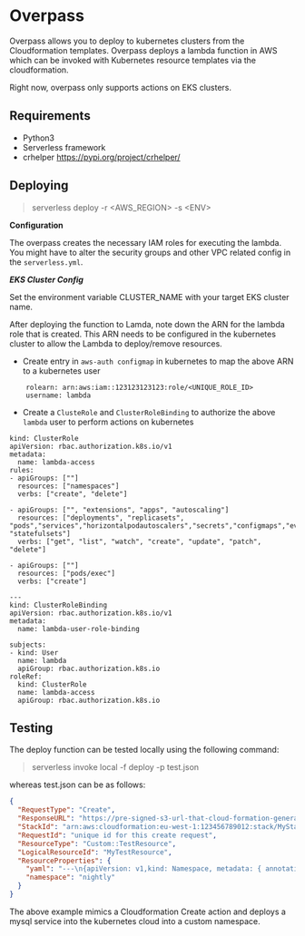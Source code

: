 Overpass
========

Overpass allows you to deploy to kubernetes clusters from the Cloudformation templates. Overpass deploys a lambda function in AWS which can be invoked with Kubernetes resource templates via the cloudformation. 

Right now, overpass only supports actions on EKS clusters.

**Requirements**
-----------

* Python3
* Serverless framework
* crhelper https://pypi.org/project/crhelper/

**Deploying**
----

> serverless deploy  -r <AWS_REGION> -s \<ENV>


**Configuration**

The overpass creates the necessary IAM roles for executing the lambda. You might have to alter the security groups and other VPC related
config in the `serverless.yml`.

_**EKS Cluster Config**_ 

Set the environment variable CLUSTER_NAME with your target EKS cluster name.

After deploying the function to Lamda, note down the ARN for the lambda role that is created. This ARN needs to be configured in the 
kubernetes cluster to allow the Lambda to deploy/remove resources. 

* Create entry in `aws-auth configmap` in kubernetes to map the above ARN to a kubernetes user
```$xslt
    rolearn: arn:aws:iam::123123123123:role/<UNIQUE_ROLE_ID>
    username: lambda
```
* Create a `ClusteRole` and `ClusterRoleBinding` to authorize the above `lambda` user to perform actions on kubernetes
```$xslt
kind: ClusterRole
apiVersion: rbac.authorization.k8s.io/v1
metadata:
  name: lambda-access
rules:
- apiGroups: [""]
  resources: ["namespaces"]
  verbs: ["create", "delete"]

- apiGroups: ["", "extensions", "apps", "autoscaling"]
  resources: ["deployments", "replicasets", "pods","services","horizontalpodautoscalers","secrets","configmaps","events","deployments/rollback", "statefulsets"]
  verbs: ["get", "list", "watch", "create", "update", "patch", "delete"]

- apiGroups: [""]
  resources: ["pods/exec"]
  verbs: ["create"]

---
kind: ClusterRoleBinding
apiVersion: rbac.authorization.k8s.io/v1
metadata:
  name: lambda-user-role-binding

subjects:
- kind: User
  name: lambda
  apiGroup: rbac.authorization.k8s.io
roleRef:
  kind: ClusterRole
  name: lambda-access
  apiGroup: rbac.authorization.k8s.io

```
  

**Testing**
----

The deploy function can be tested locally using the following command:

> serverless invoke local -f deploy -p test.json

whereas test.json can be as follows:

```json
{
  "RequestType": "Create",
  "ResponseURL": "https://pre-signed-s3-url-that-cloud-formation-generates",
  "StackId": "arn:aws:cloudformation:eu-west-1:123456789012:stack/MyStack/guid",
  "RequestId": "unique id for this create request",
  "ResourceType": "Custom::TestResource",
  "LogicalResourceId": "MyTestResource",
  "ResourceProperties": {
    "yaml": "---\n{apiVersion: v1,kind: Namespace, metadata: { annotations: {}, labels: {}, name: nightly}}\n---\n{apiVersion: apps/v1, kind: StatefulSet, metadata: {name: mysqldb, labels: {app: mysqldb}}, spec: {replicas: 1, selector: {matchLabels: {app: mysqldb}}, template: {metadata: {labels: {app: mysqldb}}, spec: {containers: [{name: mysqldb, image: 'mysql:latest', ports: [{containerPort: 3306, name: mysql}]}]}}}}",
    "namespace": "nightly"
  }
}
```

The above example mimics a Cloudformation Create action and deploys a mysql service into the kubernetes cloud into a custom namespace.
